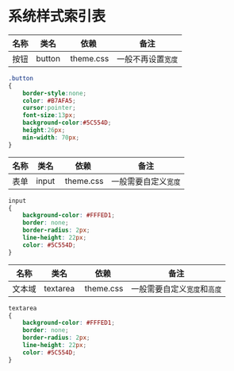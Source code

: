 # 系统样式索引表

| 名称 | 类名 | 依赖 | 备注 |
| ------ | ------ | ------ | ------ |
| 按钮 | button |  theme.css  | 一般不再设置`宽度` |

``` css
.button
{
    border-style:none;
    color: #B7AFA5;
    cursor:pointer;
    font-size:13px;
    background-color:#5C554D;
    height:26px;
    min-width: 70px;
} 
```
| 名称 | 类名 | 依赖 | 备注 |
| ------ | ------ | ------ | ------ |
| 表单 | input |  theme.css  | 一般需要自定义`宽度` |

``` css
input
{
    background-color: #FFFED1;
    border: none;
    border-radius: 2px;
    line-height: 22px;
    color: #5C554D;
} 
```
| 名称 | 类名 | 依赖 | 备注 |
| ------ | ------ | ------ | ------ |
| 文本域 | textarea |  theme.css  | 一般需要自定义`宽度`和`高度` |

``` css
textarea
{
    background-color: #FFFED1;
    border: none;
    border-radius: 2px;
    line-height: 22px;
    color: #5C554D;
} 
```

